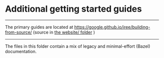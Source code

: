 # Additional getting started guides

---

The primary guides are located at
https://google.github.io/iree/building-from-source/ (source in
[the website/ folder](../../website/docs/building-from-source/) )

---

The files in this folder contain a mix of legacy and minimal-effort (Bazel)
documentation.
